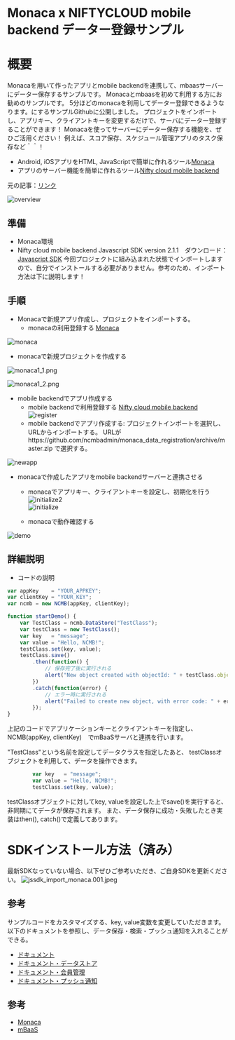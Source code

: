 # Monaca x NIFTYCLOUD mobile backend データー登録サンプル

# 概要

Monacaを用いて作ったアプリとmobile backendを連携して、mbaasサーバーにデーター保存するサンプルです。
Monacaとmbaasを初めて利用する方にお勧めのサンプルです。
5分ほどのmonacaを利用してデーター登録できるようなります。にするサンプルGithubに公開しました。
プロジェクトをインポートし、アプリキー、クライアントキーを変更するだけで、サーバにデーター登録することができます！
Monacaを使ってサーバーにデーター保存する機能を、ぜひご活用ください！
例えば、スコア保存、スケジュール管理アプリのタスク保存など＾＾！

* Android, iOSアプリをHTML, JavaScriptで簡単に作れるツール[Monaca](https://ja.monaca.io/)
* アプリのサーバー機能を簡単に作れるツール[Nifty cloud mobile backend](http://mb.cloud.nifty.com/)

元の記事：[リンク](https://github.com/ncmbadmin/monaca_data_registration)

![overview](https://raw.githubusercontent.com/ncmbadmin/monaca_data_registration/master/readme-img/overview.JPG "概要図")


## 準備

* Monaca環境
* Nifty cloud mobile backend Javascript SDK version 2.1.1　ダウンロード：[Javascript SDK](http://http://mb.cloud.nifty.com/doc/current/introduction/sdkdownload_javascript.html?utm_source=community&utm_medium=referral&utm_campaign=sample_monaca_data_registration)
今回プロジェクトに組み込まれた状態でインポートしますので、自分でインストールする必要がありません。参考のため、インポート方法は下に説明します！

## 手順

* Monacaで新規アプリ作成し、プロジェクトをインポートする。
  - monacaの利用登録する
    [Monaca](https://ja.monaca.io/)

![monaca](https://raw.githubusercontent.com/ncmbadmin/monaca_data_registration/master/readme-img/monaca.JPG "新規プロジェクト")    
  - monacaで新規プロジェクトを作成する

![monaca1_1.png](https://qiita-image-store.s3.amazonaws.com/0/18698/e39569b5-c51e-bb84-8e97-08a2b2f52a49.png)

![monaca1_2.png](https://qiita-image-store.s3.amazonaws.com/0/18698/57a5aa82-1dd4-82f4-c707-3222baf32a73.png)  

* mobile backendでアプリ作成する
  - mobile backendで利用登録する
    [Nifty cloud mobile backend](http://mb.cloud.nifty.com/)
![register](readme-img/register.JPG "登録画面")
  - mobile backendでアプリ作成する: プロジェクトインポートを選択し、URLからインポートする。
 URLがhttps://github.com/ncmbadmin/monaca_data_registration/archive/master.zip
 で選択する。

![newapp](https://raw.githubusercontent.com/ncmbadmin/monaca_data_registration/master/readme-img/newapp.JPG "新規アプリ作成")


* monacaで作成したアプリをmobile backendサーバーと連携させる
  - monacaでアプリキー、クライアントキーを設定し、初期化を行う
![initialize2](https://raw.githubusercontent.com/ncmbadmin/monaca_data_registration/master/readme-img/appKeyClientKey.JPG "初期化")   
![initialize](https://raw.githubusercontent.com/ncmbadmin/monaca_data_registration/master/readme-img/appKeyClientKey_setting.JPG "初期化")

  - monacaで動作確認する

![demo](https://raw.githubusercontent.com/ncmbadmin/monaca_data_registration/master/readme-img/demo2.JPG "動作確認")

## 詳細説明

* コードの説明

```JavaScript
var appKey    = "YOUR_APPKEY";
var clientKey = "YOUR_KEY";
var ncmb = new NCMB(appKey, clientKey);

function startDemo() {
    var TestClass = ncmb.DataStore("TestClass");
    var testClass = new TestClass();
    var key   = "message";
    var value = "Hello, NCMB!";
    testClass.set(key, value);
    testClass.save()
        .then(function() {
            // 保存完了後に実行される
            alert("New object created with objectId: " + testClass.objectId);
        })
        .catch(function(error) {
            // エラー時に実行される
            alert("Failed to create new object, with error code: " + error.text);
        });
}
```
上記のコードでアプリケーションキーとクライアントキーを指定し、
NCMB(appKey, clientKey)　でmBaaSサーバと連携を行います。

"TestClass"という名前を設定してデータクラスを指定したあと、
testClassオブジェクトを利用して、データを操作できます。

```js
        var key   = "message";
        var value = "Hello, NCMB!";
        testClass.set(key, value);
```
testClassオブジェクトに対してkey, valueを設定した上でsave()を実行すると、非同期にてデータが保存されます。
また、データ保存に成功・失敗したとき実装はthen(), catch()で定義してあります。

# SDKインストール方法（済み）

最新SDKなっていない場合、以下ぜひご参考いただき、ご自身SDKを更新ください。
![jssdk_import_monaca.001.jpeg](https://qiita-image-store.s3.amazonaws.com/0/18698/f6c95bce-17ce-a4f7-8977-47e31bf82acd.jpeg)

## 参考

サンプルコードをカスタマイズする、key, value変数を変更していただきます。
以下のドキュメントを参照し、データ保存・検索・プッシュ通知を入れることができる。
* [ドキュメント](http://mb.cloud.nifty.com/doc/current/)
* [ドキュメント・データストア](http://mb.cloud.nifty.com/doc/current/datastore/basic_usage_monaca.html)
* [ドキュメント・会員管理](http://mb.cloud.nifty.com/doc/current/user/basic_usage_monaca.html)
* [ドキュメント・プッシュ通知](http://mb.cloud.nifty.com/doc/current/push/basic_usage_monaca.html)

## 参考

* [Monaca](https://ja.monaca.io/)
* [mBaaS](http://mb.cloud.nifty.com/)
